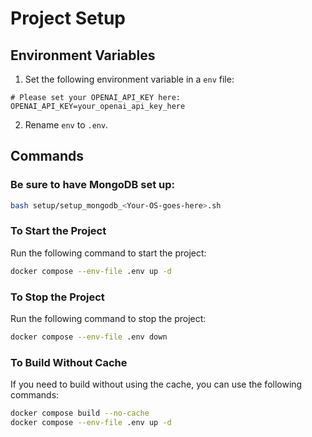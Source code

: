 # Project Setup

## Environment Variables

1. Set the following environment variable in a `env` file:

```env
# Please set your OPENAI_API_KEY here:
OPENAI_API_KEY=your_openai_api_key_here
```

2. Rename `env` to `.env`.

## Commands

### Be sure to have MongoDB set up:

```bash
bash setup/setup_mongodb_<Your-OS-goes-here>.sh
```

### To Start the Project

Run the following command to start the project:

```bash
docker compose --env-file .env up -d
```

### To Stop the Project

Run the following command to stop the project:

```bash
docker compose --env-file .env down
```

### To Build Without Cache

If you need to build without using the cache, you can use the following commands:

```bash
docker compose build --no-cache
docker compose --env-file .env up -d
```

